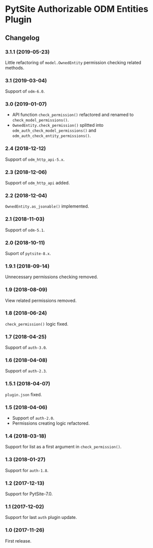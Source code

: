 # PytSite Authorizable ODM Entities Plugin


## Changelog


### 3.1.1 (2019-05-23)

Little refactoring of `model.OwnedEntity` permission checking related 
methods.


### 3.1 (2019-03-04)

Support of `odm-6.0`.


### 3.0 (2019-01-07)

- API function `check_permission()` refactored and renamed to
  `check_model_permissions()`.
- `OwnedEntity.check_permission()` splitted into
  `odm_auth_check_model_permissions()` and
  `odm_auth_check_entity_permissions()`.


### 2.4 (2018-12-12)

Support of `odm_http_api-5.x`.


### 2.3 (2018-12-06)

Support of `odm_http_api` added.


### 2.2 (2018-12-04)

`OwnedEntity.as_jsonable()` implemented.


### 2.1 (2018-11-03)

Support of `odm-5.1`.


### 2.0 (2018-10-11)

Suport of `pytsite-8.x`.


### 1.9.1 (2018-09-14)

Unnecessary permissions checking removed.


### 1.9 (2018-08-09)

View related permissions removed.


### 1.8 (2018-06-24)

`check_permission()` logic fixed.


### 1.7 (2018-04-25)

Support of `auth-3.0`.


### 1.6 (2018-04-08)

Support of `auth-2.3`.


### 1.5.1 (2018-04-07)

`plugin.json` fixed.


### 1.5 (2018-04-06)

- Support of `auth-2.0`.
- Permissions creating logic refactored.


### 1.4 (2018-03-18)

Support for list as a first argument in `check_permission()`.


### 1.3 (2018-01-27)

Support for `auth-1.8`.


### 1.2 (2017-12-13)

Support for PytSite-7.0.


### 1.1 (2017-12-02)

Support for last `auth` plugin update.


### 1.0 (2017-11-26)

First release.
